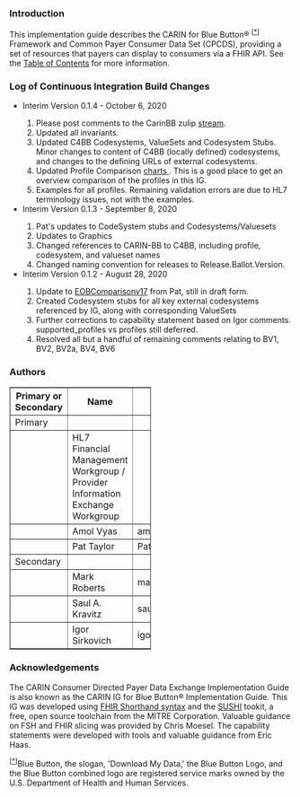 <!-- <table style="border-color: red;" border="4">
<tbody>
<tr>
<td style="text-align: center;"><strong>DISCLAIMER</strong></td>
</tr>
<tr>
<td>This build has <strong>NOT</strong> been approved by HL7 and should NOT be widely distributed. It's a draft build the CARIN for Blue Button technology team is using to update BEFORE the changes have been approved by HL7 and made to the CI build. It's meant to be a directional resource only for payers who are currently implementing.</td>
</tr>
</tbody>
</table>
<h3>&nbsp;</h3> -->
<h3>Introduction</h3>
<p>This implementation guide describes the CARIN for Blue Button&reg; <sup>[<a href="#ftn.id1" name="id1">*</a>]</sup> Framework and Common Payer Consumer Data Set (CPCDS), providing a set of resources that payers can display to consumers via a FHIR API. See the <a href="toc.html">Table of Contents</a> for more information.</p>
<h3>Log of Continuous Integration Build Changes</h3>
<ul>
<li>Interim Version 0.1.4 - October 6, 2020</li>
<ol>
<li>Please post comments to the CarinBB zulip <a href="https://chat.fhir.org/#narrow/stream/204607-CARIN-IG.20for.20Blue.20Button.C2.AE"> stream</a>.</li>
<li>Updated all invariants.</li>
<li>Updated C4BB Codesystems, ValueSets and Codesystem Stubs. Minor changes to content of C4BB (locally defined) codesystems, and changes to the defining URLs of external codesystems.</li>
<li>Updated Profile Comparison <a href="EOBProfileComparison20201006.xlsx" download="EOBProfileComparison20201006.xlsx">charts </a>. This is a good place to get an overview comparison of the profiles in this IG.</li>
<li>Examples for all profiles. Remaining validation errors are due to HL7 terminology issues, not with the examples.</li>
</ol>
<li>Interim Version 0.1.3 - September 8, 2020</li>
<ol>
<li>Pat's updates to CodeSystem stubs and Codesystems/Valuesets</li>
<li>Updates to Graphics</li>
<li>Changed references to CARIN-BB to C4BB, including profile, codesystem, and valueset names</li>
<li>Changed naming convention for releases to Release.Ballot.Version.</li>
</ol>
<li>Interim Version 0.1.2 - August 28, 2020</li>
<ol>
<li>Update to <a href="CARINBBResourcesv17.png">EOBComparisonv17</a> from Pat, still in draft form.</li>
<li>Created Codesystem stubs for all key external codesystems referenced by IG, along with corresponding ValueSets</li>
<li>Further corrections to capability statement based on Igor comments. supported_profiles vs profiles still deferred.</li>
<li>Resolved all but a handful of remaining comments relating to BV1, BV2, BV2a, BV4, BV6</li>
</ol>
</ul>
<h3>Authors</h3>
<table style="width: 50%;" border="1">
<tbody>
<tr>
<th>Primary or Secondary</th>
<th>Name</th>
<th>Email</th>
</tr>
<tr>
<td>Primary</td>
<td>&nbsp;</td>
<td>&nbsp;</td>
</tr>
<tr>
<td>&nbsp;</td>
<td>HL7 Financial Management Workgroup / Provider Information Exchange Workgroup</td>
<td>&nbsp;</td>
</tr>
<tr>
<td>&nbsp;</td>
<td>Amol Vyas</td>
<td>amol.vyas@cambiahealth.com</td>
</tr>
<tr>
<td>&nbsp;</td>
<td>Pat Taylor</td>
<td>Pat.Taylor@bcbsa.com</td>
</tr>
<tr>
<td>Secondary</td>
<td>&nbsp;</td>
<td>&nbsp;</td>
</tr>
<tr>
<td>&nbsp;</td>
<td>Mark Roberts</td>
<td>mark.roberts@leavittpartners.com</td>
</tr>
<tr>
<td>&nbsp;</td>
<td>Saul A. Kravitz</td>
<td>saul@mitre.org</td>
</tr>
<tr>
<td>&nbsp;</td>
<td>Igor Sirkovich</td>
<td>igor@smilecdr.com</td>
</tr>
</tbody>
</table>
<h3>Acknowledgements</h3>
<p>The CARIN Consumer Directed Payer Data Exchange Implementation Guide is also known as the CARIN IG for Blue Button&reg; Implementation Guide. This IG was developed using <a href="https://build.fhir.org/ig/HL7/fhir-shorthand/">FHIR Shorthand syntax</a> and the <a href="https://github.com/FHIR/sushi">SUSHI</a> tookit, a free, open source toolchain from the MITRE Corporation. Valuable guidance on FSH and FHIR slicing was provided by Chris Moesel. The capability statements were developed with tools and valuable guidance from Eric Haas.</p>
<div class="footnote"><sup>[<a href="#id1" name="ftn.id1">*</a>]</sup>Blue Button, the slogan, 'Download My Data,' the Blue Button Logo, and the Blue Button combined logo are registered service marks owned by the U.S. Department of Health and Human Services.</div>